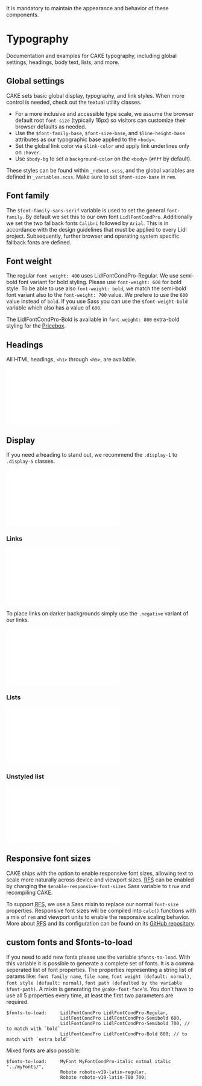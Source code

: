 <AlertWarning alertHeadline="Not modifiable">
 It is mandatory to maintain the appearance and behavior of these components.
</AlertWarning>

# Typography

Documentation and examples for CAKE typography, including global settings, headings, body text, lists, and more.

## Global settings

CAKE sets basic global display, typography, and link styles. When more control is needed, check out the textual utility classes.

* For a more inclusive and accessible type scale, we assume the browser default root `font-size` (typically 16px) so visitors can customize their browser defaults as needed.
* Use the `$font-family-base`, `$font-size-base`, and `$line-height-base` attributes as our typographic base applied to the `<body>`.
* Set the global link color via `$link-color` and apply link underlines only on `:hover`.
* Use `$body-bg` to set a `background-color` on the `<body>` (`#fff` by default).

These styles can be found within `_reboot.scss`, and the global variables are defined in `_variables.scss`. Make sure to set `$font-size-base` in `rem`.

## Font family

The `$font-family-sans-serif` variable is used to set the general `font-family`. By default we set this to our own font `LidlFontCondPro`. Additionally we set the two fallback fonts `Calibri` followed by `Arial`. This is in accordance with the design guidelines that must be applied to every Lidl project. Subsequently, further browser and operating system specific fallback fonts are defined.

## Font weight

The regular `font weight: 400` uses LidlFontCondPro-Regular. We use semi-bold font variant for bold styling. Please use `font-weight: 600` for bold style. To be able to use also `font-weight: bold`, we match the semi-bold font variant also to the `font-weight: 700` value. We prefere to use the `600` value instead of `bold`. If you use Sass you can use the `$font-weight-bold` variable which also has a value of `600`.

The LidlFontCondPro-Bold is available in `font-weight: 800` extra-bold styling for the [Pricebox](../../Components/Pricebox/Pricebox.md).

## Headings

All HTML headings, `<h1>` through `<h5>`, are available.

![TypographyHeadlines](examples/TypographyHeadlines.html)

## Display

If you need a heading to stand out, we recommend the `.display-1` to `.display-5` classes.

<ContentRack
    fields='
        "preview": {
            "src": "examples/TypographyDisplayHeadlines.html",
            "type": "link"
        },
        "<html>":{
            "src": "examples/TypographyDisplayHeadlines.html",
            "type": "content",
            "selector": "#app"
        }
    '
 />

![TypographyDisplayHeadlines](examples/TypographyDisplayHeadlines.html)

### Links

<ContentRack
    fields='
        "preview": {
            "src": "examples/TypographyLinks.html",
            "type": "link"
        },
        "<html>":{
            "src": "examples/TypographyLinks.html",
            "type": "content",
            "selector": "#app"
        }
    '
 />

![TypographyLinks](examples/TypographyLinks.html)

To place links on darker backgrounds simply use the `.negative` variant of our links.

<ContentRack
    fields='
        "preview": {
            "src": "examples/TypographyLinksNegative.html",
            "type": "link"
        },
        "<html>":{
            "src": "examples/TypographyLinksNegative.html",
            "type": "content",
            "selector": "#showBox"
        }
    '
 />

![TypographyLinksNegative](examples/TypographyLinksNegative.html)

### Lists

<ContentRack
    fields='
        "preview": {
            "src": "examples/TypographyLists.html",
            "type": "link"
        },
        "<html>":{
            "src": "examples/TypographyLists.html",
            "type": "content",
            "selector": "#app"
        }
    '
 />

![TypographyLists](examples/TypographyLists.html)

### Unstyled list

<ContentRack
    fields='
        "preview": {
            "src": "examples/TypographyListsUnstyled.html",
            "type": "link"
        },
        "<html>":{
            "src": "examples/TypographyListsUnstyled.html",
            "type": "content",
            "selector": "#app"
        }
    '
 />

![TypographyListsUnstyled](examples/TypographyListsUnstyled.html)

## Responsive font sizes

CAKE ships with the option to enable responsive font sizes, allowing text to scale more naturally across device and viewport sizes. <abbr title="Responsive font sizes">RFS</abbr> can be enabled by changing the `$enable-responsive-font-sizes` Sass variable to `true` and recompiling CAKE.

To support <abbr title="Responsive font sizes">RFS</abbr>, we use a Sass mixin to replace our normal `font-size` properties. Responsive font sizes will be compiled into `calc()` functions with a mix of `rem` and viewport units to enable the responsive scaling behavior. More about <abbr title="Responsive font sizes">RFS</abbr> and its configuration can be found on its [GitHub repository](https://github.com/twbs/rfs).

## custom fonts and $fonts-to-load

If you need to add new fonts please use the variable `$fonts-to-load`. With this variable it is possible to generate a complete set of fonts. It is a comma seperated list of font properties. The properties representing a string list of params like: `font family name`, `file name`, `font weight (default: normal)`, `font style (default: normal)`, `font path (defaulted by the variable $font-path)`. A mixin is generating the `@cake-font-face`'s. You don't have to use all 5 properties every time, at least the first two parameters are required.

    $fonts-to-load:     LidlFontCondPro LidlFontCondPro-Regular,
                        LidlFontCondPro LidlFontCondPro-Semibold 600,
                        LidlFontCondPro LidlFontCondPro-Semibold 700, // to match with `bold`
                        LidlFontCondPro LidlFontCondPro-Bold 800; // to match with `extra bold`

Mixed fonts are also possible:

    $fonts-to-load:     MyFont MyFontCondPro-italic notmal italic "../myFonts/",
                        Roboto roboto-v19-latin-regular,
                        Roboto roboto-v19-latin-700 700;
